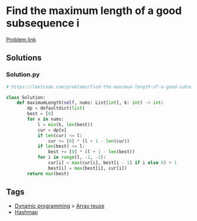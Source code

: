 # Find the maximum length of a good subsequence i

[Problem link](https://leetcode.com/problems/find-the-maximum-length-of-a-good-subsequence-i/)

## Solutions


### Solution.py
```py
# https://leetcode.com/problems/find-the-maximum-length-of-a-good-subsequence-i/

class Solution:
    def maximumLength(self, nums: List[int], k: int) -> int:
        dp = defaultdict(list)
        best = [0]
        for x in nums:
            l = min(k, len(best))
            cur = dp[x]
            if len(cur) <= l:
                cur += [0] * (l + 1 - len(cur))
            if len(best) <= l:
                best += [0] * (l + 1 - len(best))
            for i in range(l, -1, -1):
                cur[i] = max(cur[i], best[i - 1] if i else 0) + 1
                best[i] = max(best[i], cur[i])
        return max(best)
```
## Tags

* [Dynamic programming](/README.md#Dynamic_programming) > [Array reuse](/README.md#Dynamic_programming-Array_reuse)
* [Hashmap](/README.md#Hashmap)
